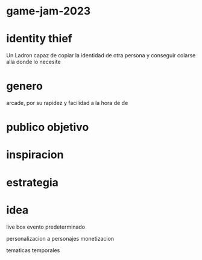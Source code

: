 # game-jam-2023

# identity thief

Un Ladron capaz de copiar la identidad de otra persona y conseguir colarse alla donde lo necesite

# genero
arcade, por su rapidez y facilidad a la hora de de

# publico objetivo

# inspiracion

# estrategia

# idea
live box evento predeterminado

personalizacion a personajes
    monetizacion

tematicas temporales

